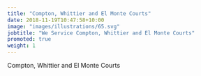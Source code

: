 ```yaml
---
title: "Compton, Whittier and El Monte Courts"
date: 2018-11-19T10:47:58+10:00
image: "images/illustrations/65.svg"
jobtitle: "We Service Compton, Whittier and El Monte Courts"
promoted: true
weight: 1
---
```


Compton, Whittier and El Monte Courts
